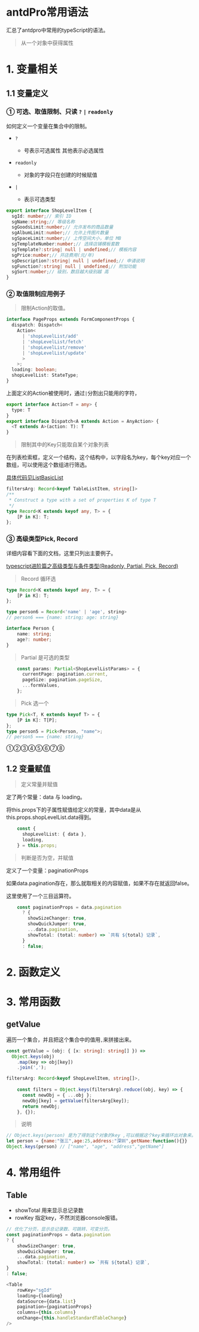# antdPro常用语法

汇总了antdpro中常用的typeScript的语法。



> 从一个对象中获得属性

# 1. 变量相关



## 1.1 变量定义



### ① 可选、取值限制、只读 `?` `|` `readonly `

如何定义一个变量在集合中的限制。

* `?`
  * 号表示可选属性 其他表示必选属性

* `readonly ` 
  * 对象的字段只在创建的时候赋值

* `|` 
  * 表示可选类型

```typescript
export interface ShopLevelItem {
  sgId: number;// 索引 ID
  sgName:string;// 等级名称
  sgGoodsLimit:number;// 允许发布的商品数量
  sgAlbumLimit:number;// 允许上传图片数量
  sgSpaceLimit:number;// 上传空间大小，单位 MB
  sgTemplateNumber:number;// 选择店铺模板套数
  sgTemplate?:string| null | undefined;// 模板内容
  sgPrice:number;// 开店费用(元/年)
  sgDescription?:string| null | undefined;// 申请说明
  sgFunction?:string| null | undefined;// 附加功能
  sgSort:number;// 级别，数目越大级别越 高
}
```





### ② 取值限制应用例子



> 限制Action的取值。

```typescript
interface PageProps extends FormComponentProps {
  dispatch: Dispatch<
    Action<
      | 'shopLevelList/add'
      | 'shopLevelList/fetch'
      | 'shopLevelList/remove'
      | 'shopLevelList/update'
      >
    >;
  loading: boolean;
  shopLevelList: StateType;
}
```

上面定义的Action被使用时，通过`|`分割出只能用的字符，

```typescript
export interface Action<T = any> {
  type: T
}
export interface Dispatch<A extends Action = AnyAction> {
  <T extends A>(action: T): T
}
```





> 限制其中的Key只能取自某个对象列表

在列表检索框，定义一个结构，这个结构中，以字段名为key，每个key对应一个数组，可以使用这个数组进行筛选。

[具体代码见ListBasicList](test-temp/src/pages/ListTableList/index.tsx)

```typescript
filtersArg: Record<keyof TableListItem, string[]>
/**
 * Construct a type with a set of properties K of type T
 */    
type Record<K extends keyof any, T> = {
    [P in K]: T;
};    
```



### ③ 高级类型Pick, Record

详细内容看下面的文档，这里只列出主要例子。

[typescript进阶篇之高级类型与条件类型(Readonly, Partial, Pick, Record)](https://blog.csdn.net/weixin_30278237/article/details/98291588)

> Record 循环选

```typescript
type Record<K extends keyof any, T> = {
    [P in K]: T;
};

type person6 = Record<'name' | 'age', string>
// person6 === {name: string; age: string}
```



```typescript
interface Person {
    name: string;
    age?: number;
}
```



> Partial 是可选的类型

```typescript
    const params: Partial<ShopLevelListParams> = {
      currentPage: pagination.current,
      pageSize: pagination.pageSize,
      ...formValues,
    };
```



> Pick 选一个

```typescript
type Pick<T, K extends keyof T> = {
    [P in K]: T[P];
};
type person5 = Pick<Person, "name">;
// person5 === {name: string}
```











①②③④⑤⑥⑦⑧

## 1.2 变量赋值



> 定义常量并赋值

定了两个常量：data 与 loading。

将this.props下的子属性赋值给定义的常量，其中data是从this.props.shopLevelList.data得到。

```typescript
    const {
      shopLevelList: { data },
      loading,
    } = this.props;
```



> 判断是否为空，并赋值

定义了一个变量：paginationProps

如果data.pagination存在，那么就取相关的内容赋值，如果不存在就返回false。

这里使用了一个三目运算符。

```typescript
    const paginationProps = data.pagination
      ? {
        showSizeChanger: true,
        showQuickJumper: true,
        ...data.pagination,
        showTotal: (total: number) => `共有 ${total} 记录`,
      }
      : false;
```



# 2. 函数定义











# 3. 常用函数





## getValue

遍历一个集合，并且把这个集合中的值用`,`来拼接出来。

```typescript
const getValue = (obj: { [x: string]: string[] }) =>
  Object.keys(obj)
    .map(key => obj[key])
    .join(',');
```

```typescript
filtersArg: Record<keyof ShopLevelItem, string[]>,
    
    const filters = Object.keys(filtersArg).reduce((obj, key) => {
      const newObj = { ...obj };
      newObj[key] = getValue(filtersArg[key]);
      return newObj;
    }, {});
```



> 说明

```js
// Object.keys(person) 是为了得到这个对象的key ,可以根据这个key来循环出对象来。
let person = {name:"张三",age:25,address:"深圳",getName:function(){}}
Object.keys(person) // ["name", "age", "address","getName"]
```










# 4. 常用组件



## Table

* showTotal 用来显示总记录数
* rowKey 指定key，不然浏览器console报错。



```typescript
// 优化了分页，显示总记录数、可跳转、可变分页。
const paginationProps = data.pagination
? {
    showSizeChanger: true,
    showQuickJumper: true,
    ...data.pagination,
    showTotal: (total: number) => `共有 ${total} 记录`,
}
: false;

<Table
    rowKey="sgId"
    loading={loading}
    dataSource={data.list}
    pagination={paginationProps}
    columns={this.columns}
    onChange={this.handleStandardTableChange}
/>
```





